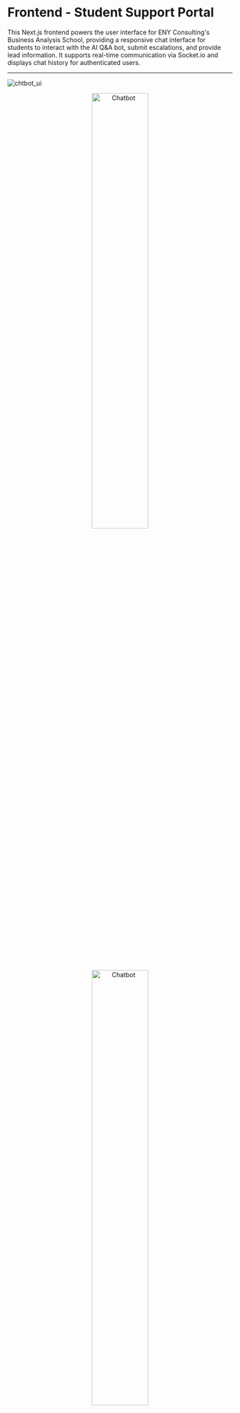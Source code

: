 # Frontend - Student Support Portal

This Next.js frontend powers the user interface for ENY Consulting's Business Analysis School, providing a responsive chat interface for students to interact with the AI Q&A bot, submit escalations, and provide lead information. It supports real-time communication via Socket.io and displays chat history for authenticated users.

---

<img src="https://res.cloudinary.com/djkrhjgjd/image/upload/v1757060720/chatbot/chat_lg_z9ku0b.png" alt="chtbot_ui"/>

<p align="center">
  <img 
    src="https://res.cloudinary.com/djkrhjgjd/image/upload/v1757060719/chatbot/chatbot_md1_py19pn.png" 
    alt="Chatbot" 
    style="width: 50%; height: auto;" 
  />
  
</p>
<p align="center">
  <img 
    src="https://res.cloudinary.com/djkrhjgjd/image/upload/v1757060719/chatbot/chatbot_sm_dqwdba.png" 
    alt="Chatbot" 
    style="width: 50%; height: auto;" 
  />
</p>



## Overview

The Frontend:

* Offers a mobile-friendly chat UI with Tailwind CSS.
* Connects to Middle Backend for AI queries, escalations, and chat history.
* Uses Socket.io for real-time responses.
* Supports optional admin dashboard view.

This service delivers a seamless user experience for global students.

---

## Tech Stack

* **Framework**: Next.js (React + TypeScript)
* **Styling**: Tailwind CSS
* **Real-Time**: Socket.io Client
* **Deployment**: Vercel

---

**Role in Flow**:
1. Sends user queries to Middle Backend via HTTP/Socket.io.
2. Displays AI responses, escalation prompts, and chat history.
3. Handles lead capture forms.

---

## Getting Started

### Prerequisites

* Node.js (v18+)
* GitHub account

### 1. Clone the Repo

```bash
git clone https://github.com/your-username/frontend.git
cd frontend
```

### 2. Install Dependencies

```bash
npm install
```

### 3. Setup Environment

Create `.env`:

```env
NEXT_PUBLIC_API_URL=http://localhost:5000/api
NEXT_PUBLIC_SOCKET_URL=http://localhost:5000
```

### 4. Run Server

```bash
npm run dev
```

Access at http://localhost:3000.

---

## Codebase Structure

```
/
├── src/
│   ├── app/               # Next.js routes
│   ├── components/        # UI (Chat, Modal)
│   ├── hooks/             # Custom hooks (useChat)
│   ├── lib/               # API/Socket.io clients
│   └── utils/             # Helpers
├── tailwind.config.js     # Styling
└── README.md
```

---

## Security

* **Validation**: Client-side checks with Zod.
* **Security**: JWT for authenticated routes (chat history).
* **Privacy**: GDPR-compliant UI prompts.

---

## Testing

* React Testing Library + Jest for components.

```bash
npm test
```

---

## Deployment

* Deploy to Vercel via Git push.
* Set env vars in Vercel dashboard.

URL: https://eny-bot-fe.vercel.app

---

## Author

Built by BLARD OMU for ENY Consulting Technical Assessment.
